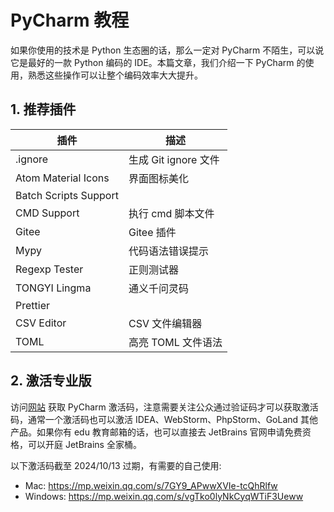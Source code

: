 # PyCharm 教程

<show-structure depth="2"/>

如果你使用的技术是 Python 生态圈的话，那么一定对 PyCharm 不陌生，可以说它是最好的一款 Python 编码的 IDE。本篇文章，我们介绍一下 PyCharm 的使用，熟悉这些操作可以让整个编码效率大大提升。


## 1. 推荐插件

| 插件                    | 描述               |
|-----------------------|------------------|
| .ignore               | 生成 Git ignore 文件 |
| Atom Material Icons   | 界面图标美化           |
| Batch Scripts Support |                  |
| CMD Support           | 执行 cmd 脚本文件      |
| Gitee                 | Gitee 插件         |
| Mypy                  | 代码语法错误提示         |
| Regexp Tester         | 正则测试器            |
| TONGYI Lingma         | 通义千问灵码           |
| Prettier              |                  |
| CSV Editor            | CSV 文件编辑器        |
| TOML                  | 高亮 TOML 文件语法     |


## 2. 激活专业版

访问[网站](https://www.ajihuo.com/pycharm/4197.html) 获取 PyCharm 激活码，注意需要关注公众通过验证码才可以获取激活码，通常一个激活码也可以激活 IDEA、WebStorm、PhpStorm、GoLand 其他产品。如果你有 edu 教育邮箱的话，也可以直接去 JetBrains 官网申请免费资格，可以开庭 JetBrains 全家桶。

以下激活码截至 2024/10/13 过期，有需要的自己使用:
- Mac: https://mp.weixin.qq.com/s/7GY9_APwwXVIe-tcQhRlfw
- Windows: https://mp.weixin.qq.com/s/vgTko0lyNkCyqWTiF3Ueww
